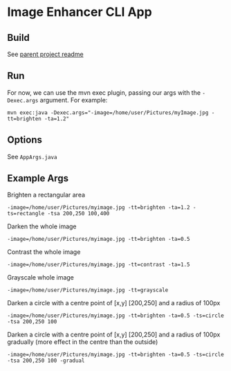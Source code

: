 # Image Enhancer CLI App

## Build

See [parent project readme](../README.md)


## Run ##
For now, we can use the mvn exec plugin, passing our args with the `-Dexec.args` argument. For example:

    mvn exec:java -Dexec.args="-image=/home/user/Pictures/myImage.jpg -tt=brighten -ta=1.2"

## Options ##

See `AppArgs.java`

## Example Args ##

Brighten a rectangular area

    -image=/home/user/Pictures/myimage.jpg -tt=brighten -ta=1.2 -ts=rectangle -tsa 200,250 100,400

Darken the whole image

    -image=/home/user/Pictures/myimage.jpg -tt=brighten -ta=0.5

Contrast the whole image

    -image=/home/user/Pictures/myimage.jpg -tt=contrast -ta=1.5

Grayscale whole image

    -image=/home/user/Pictures/myimage.jpg -tt=grayscale

Darken a circle with a centre point of [x,y] [200,250] and a radius of 100px

    -image=/home/user/Pictures/myimage.jpg -tt=brighten -ta=0.5 -ts=circle -tsa 200,250 100

Darken a circle with a centre point of [x,y] [200,250] and a radius of 100px gradually (more effect in the centre than the outside)

    -image=/home/user/Pictures/myimage.jpg -tt=brighten -ta=0.5 -ts=circle -tsa 200,250 100 -gradual

